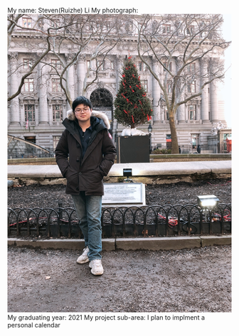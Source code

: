 My name: Steven(Ruizhe) Li
My photograph: ![me](my_photo.JPG)
My graduating year: 2021
My project sub-area: I plan to implment a personal calendar
